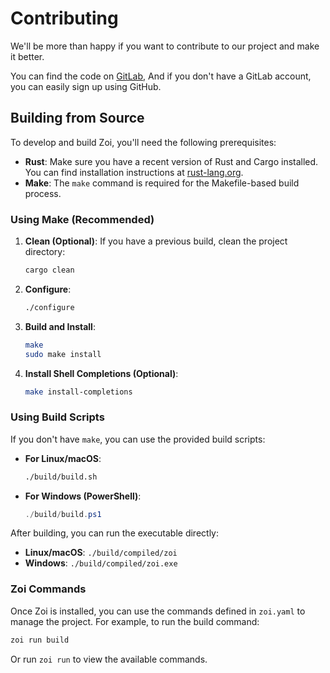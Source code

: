 # Contributing

We'll be more than happy if you want to contribute to our project and make it better.

You can find the code on [GitLab](https://gitlab.com/Zillowe/Zillwen/Zusty/Zoi),
And if you don't have a GitLab account, you can easily sign up using GitHub.

## Building from Source

To develop and build Zoi, you'll need the following prerequisites:

*   **Rust**: Make sure you have a recent version of Rust and Cargo installed. You can find installation instructions at [rust-lang.org](https://www.rust-lang.org/tools/install).
*   **Make**: The `make` command is required for the Makefile-based build process.

### Using Make (Recommended)

1.  **Clean (Optional)**: If you have a previous build, clean the project directory:
    ```bash
    cargo clean
    ```
2.  **Configure**:
    ```bash
    ./configure
    ```
3.  **Build and Install**:
    ```bash
    make
    sudo make install
    ```
4.  **Install Shell Completions (Optional)**:
    ```bash
    make install-completions
    ```

### Using Build Scripts

If you don't have `make`, you can use the provided build scripts:

*   **For Linux/macOS**:
    ```bash
    ./build/build.sh
    ```
*   **For Windows (PowerShell)**:
    ```powershell
    ./build/build.ps1
    ```

After building, you can run the executable directly:

*   **Linux/macOS**: `./build/compiled/zoi`
*   **Windows**: `./build/compiled/zoi.exe`

### Zoi Commands

Once Zoi is installed, you can use the commands defined in `zoi.yaml` to manage the project. For example, to run the build command:

```bash
zoi run build
```

Or run `zoi run` to view the available commands.
